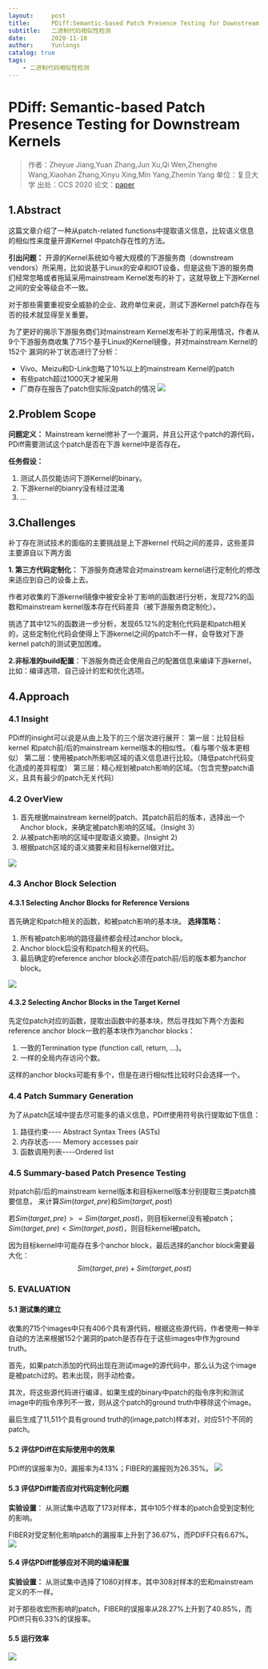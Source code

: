 ```yaml
---
layout:     post
title:      PDiff:Semantic-based Patch Presence Testing for Downstream Kernels
subtitle:   二进制代码相似性检测
date:       2020-11-10
author:     Yunlongs
catalog: true
tags:
    - 二进制代码相似性检测
---
```



# PDiff: Semantic-based Patch Presence Testing for Downstream Kernels
>作者：Zheyue Jiang,Yuan Zhang,Jun Xu,Qi Wen,Zhenghe Wang,Xiaohan Zhang,Xinyu Xing,Min Yang,Zhemin Yang
单位：复旦大学
出处：CCS 2020
论文：[paper](https://dl.acm.org/doi/pdf/10.1145/3372297.3417240)

## 1.Abstract
这篇文章介绍了一种从patch-related functions中提取语义信息，比较语义信息的相似性来度量开源Kernel 中patch存在性的方法。

**引出问题：** 开源的Kernel系统如今被大规模的下游服务商（downstream vendors）所采用，比如说基于Linux的安卓和IOT设备，但是这些下游的服务商们经常忽略或者拖延采用mainstream Kernel发布的补丁，这就导致上下游Kernel之间的安全等级会不一致。

对于那些需要重视安全威胁的企业、政府单位来说，测试下游Kernel patch存在与否的技术就显得至关重要。


为了更好的揭示下游服务商们对mainstream Kernel发布补丁的采用情况，作者从9个下游服务商收集了715个基于Linux的Kernel镜像，并对mainstream Kernel的152个 漏洞的补丁状态进行了分析：
- Vivo、Meizu和D-Link忽略了10%以上的mainstream Kernel的patch
- 有些patch超过1000天才被采用
- 厂商存在报告了patch但实际没patch的情况
![](https://yunlongs-1253041399.cos.ap-chengdu.myqcloud.com/image/Similary_Detection/169.png)

## 2.Problem Scope
**问题定义：** Mainstream kernel修补了一个漏洞，并且公开这个patch的源代码，PDiff需要测试这个patch是否在下游 kernel中是否存在。

**任务假设：** 
1. 测试人员仅能访问下游Kernel的binary。
2. 下游kernel的bianry没有经过混淆
3. ...

## 3.Challenges
补丁存在测试技术的面临的主要挑战是上下游kernel 代码之间的差异，这些差异主要源自以下两方面

**1. 第三方代码定制化：** 下游服务商通常会对mainstream kernel进行定制化的修改来适应到自己的设备上去。

作者对收集的下游kernel镜像中被安全补丁影响的函数进行分析，发现72%的函数和mainstream kernel版本存在代码差异（被下游服务商定制化）。

挑选了其中12%的函数进一步分析，发现65.12%的定制化代码是和patch相关的，这些定制化代码会使得上下游kernel之间的patch不一样，会导致对下游kernel patch的测试更加困难。


**2.非标准的build配置**：下游服务商还会使用自己的配置信息来编译下游kernel，比如：编译选项、自己设计的宏和优化选项。

## 4.Approach 
### 4.1 Insight
PDiff的insight可以说是从由上及下的三个层次进行展开：
第一层：比较目标kernel 和patch前/后的mainstream kernel版本的相似性。（看与哪个版本更相似）
第二层：使用被patch所影响区域的语义信息进行比较。（降低patch代码变化造成的差异程度）
第三层：精心规划被patch影响的区域。（包含完整patch语义，且具有最少的patch无关代码）

### 4.2 OverView
1. 首先根据mainstream kernel的patch、其patch前后的版本，选择出一个Anchor block，来确定被patch影响的区域。（Insight 3）
2. 从被patch影响的区域中提取语义摘要。(Insight 2)
3. 根据patch区域的语义摘要来和目标kernel做对比。

![](https://yunlongs-1253041399.cos.ap-chengdu.myqcloud.com/image/Similary_Detection/171.png)

### 4.3 Anchor Block Selection
#### 4.3.1 Selecting Anchor Blocks for Reference Versions
首先确定和patch相关的函数，和被patch影响的基本块。
**选择策略：**
1. 所有被patch影响的路径最终都会经过anchor block。
2. Anchor block后没有和patch相关的代码。 
3. 最后确定的reference anchor block必须在patch前/后的版本都为anchor block。

![](https://yunlongs-1253041399.cos.ap-chengdu.myqcloud.com/image/Similary_Detection/172.png)

#### 4.3.2 Selecting Anchor Blocks in the Target Kernel
先定位patch对应的函数，提取出函数中的基本块，然后寻找如下两个方面和reference anchor block一致的基本块作为anchor blocks：

1. 一致的Termination type (function call, return, ...)。
2. 一样的全局内存访问个数。

这样的anchor blocks可能有多个，但是在进行相似性比较时只会选择一个。


### 4.4 Patch Summary Generation
为了从patch区域中提去尽可能多的语义信息，PDiff使用符号执行提取如下信息：
1. 路径约束---- Abstract Syntax Trees (ASTs)
2. 内存状态---- Memory accesses pair
3. 函数调用列表----Ordered list

### 4.5 Summary-based Patch Presence Testing
对patch前/后的mainstream kernel版本和目标kernel版本分别提取三类patch摘要信息，
来计算$Sim(target,pre)$和$Sim(target,post)$

若$Sim(target,pre)>=Sim(target,post)$，则目标kernel没有被patch；
$Sim(target,pre)<Sim(target,post)$，则目标kernel被patch。

因为目标kernel中可能存在多个anchor block，最后选择的anchor block需要最大化：
$$Sim(target,pre)+Sim(target,post)$$

### 5. EVALUATION
#### 5.1 测试集的建立
收集的715个images中只有406个具有源代码，根据这些源代码，作者使用一种半自动的方法来根据152个漏洞的patch是否存在于这些images中作为ground truth。

首先，如果patch添加的代码出现在测试image的源代码中，那么认为这个image是被patch过的。若未出现，则手动检查。

其次，将这些源代码进行编译，如果生成的binary中patch的指令序列和测试image中的指令序列不一致，则从这个patch的ground truth中移除这个image。

最后生成了11,511个具有ground truth的(image,patch)样本对，对应51个不同的patch。


#### 5.2 评估PDiff在实际使用中的效果
PDiff的误报率为0，漏报率为4.13%；FIBER的漏报则为26.35%。
![](https://yunlongs-1253041399.cos.ap-chengdu.myqcloud.com/image/Similary_Detection/173.png)

#### 5.3 评估PDiff能否应对代码定制化问题
**实验设置**： 从测试集中选取了173对样本，其中105个样本的patch会受到定制化的影响。

FIBER对受定制化影响patch的漏报率上升到了36.67%，而PDIFF只有6.67%。
![](https://yunlongs-1253041399.cos.ap-chengdu.myqcloud.com/image/Similary_Detection/174.png)

#### 5.4 评估PDiff能够应对不同的编译配置
**实验设置：** 从测试集中选择了1080对样本，其中308对样本的宏和mainstream 定义的不一样。

对于那些收宏所影响的patch，FIBER的误报率从28.27%上升到了40.85%，而PDiff只有6.33%的误报率。

#### 5.5 运行效率
![](https://yunlongs-1253041399.cos.ap-chengdu.myqcloud.com/image/Similary_Detection/175.png)

